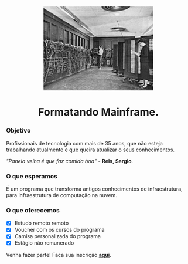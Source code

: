 <p align="center">
    <img src="asserts/Eniac.jpg" width="300">
<p>
<h1 align="center">Formatando Mainframe.</h1>

### Objetivo

Profissionais de tecnologia com mais de 35 anos, que não esteja trabalhando atualmente e que queira atualizar o seus conhecimentos.

*"Panela velha é que faz comida boa"* - **Reis, Sergio**.

### O que esperamos
É um programa que transforma antigos conhecimentos de infraestrutura, para infraestrutura de computação na nuvem.

### O que oferecemos
- [x] Estudo remoto remoto
- [x] Voucher com os cursos do programa
- [x] Camisa personalizada do programa
- [x] Estágio não remunerado

Venha fazer parte! 
Faca sua inscrição [**aqui**](https://www.optsol.com.br/).
